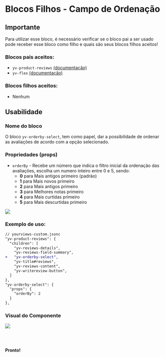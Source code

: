 # Blocos Filhos - Campo de Ordenação

## Importante

Para utilizar esse bloco, é necessário verificar se o bloco pai a ser usado pode receber esse bloco como filho e quais são seus blocos filhos aceitos!

### Blocos pais aceitos:

 - `yv-product-reviews` [(documentação)](https://github.com/yourviewsbyhiplatform/documentacoes/blob/master/Instala%C3%A7%C3%A3o%20personaliz%C3%A1vel%20-%20Bloco%20de%20reviews.md)
 - `yv-flex` [(documentação)](https://github.com/yourviewsbyhiplatform/documentacoes/blob/master/Blocos%20Filhos%20-%20Flex%20Box.md)

### Blocos filhos aceitos:

- Nenhum
 
## Usabilidade

### Nome do bloco

O bloco `yv-orderby-select`, tem como papel, dar a possibilidade de ordenar as avaliações de acordo com a opção selecionado.

### Propriedades (props)

 - `orderBy` - Recebe um número que indica o filtro inicial da ordenação das avaliações, escolha um numero inteiro entre 0 e 5, sendo:
	 - **0** para Mais antigos primeiro (padrão)
	 - **1** para Mais novos primeiro
	 - **2** para Mais antigos primeiro
	 - **3** para Melhores notas primeiro
	 - **4** para Mais curtidas primeiro
	 - **5** para Mais descurtidas primeiro

![](https://i.imgur.com/QjHmvrl.png)

### Exemplo de uso:

```diff
// yourviews-custom.jsonc
"yv-product-reviews": {
  "children": [
    "yv-reviews-details",
    "yv-reviews-field-summary",
+   "yv-orderby-select",
    "yv-title#reviews",
    "yv-reviews-content",
    "yv-writereview-button",
  ]
},
"yv-orderby-select": {
  "props": {
    "orderBy": 2
  }
},
```

### Visual do Componente
![](https://i.imgur.com/e5MJNmo.png)

<br>
<br>

**Pronto!**

<!--stackedit_data:
eyJoaXN0b3J5IjpbLTEzNDIyMTQ1MDVdfQ==
-->